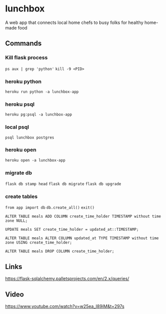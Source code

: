 # lunchbox
A web app that connects local home chefs to busy folks for healthy home-made food

## Commands 
### Kill flask process
`ps aux | grep 'python'`
`kill -9 <PID>`

### heroku python
`heroku run python -a lunchbox-app`

### heroku psql
`heroku pg:psql -a lunchbox-app`

### local psql
`psql lunchbox postgres`

### heroku open
`heroku open -a lunchbox-app` 

### migrate db
`flask db stamp head`
`flask db migrate`
`flask db upgrade`

### create tables
`from app import db`
`db.create_all()`
`exit()`

```
ALTER TABLE meals ADD COLUMN create_time_holder TIMESTAMP without time zone NULL;

UPDATE meals SET create_time_holder = updated_at::TIMESTAMP;

ALTER TABLE meals ALTER COLUMN updated_at TYPE TIMESTAMP without time zone USING create_time_holder;

ALTER TABLE meals DROP COLUMN create_time_holder;
```

## Links
https://flask-sqlalchemy.palletsprojects.com/en/2.x/queries/

## Video
https://www.youtube.com/watch?v=w25ea_I89iM&t=297s